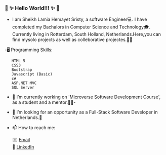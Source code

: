 ### 👋 ✨ Hello World!!! ✨ 👋  

 - I am Sheikh Lamia Hemayet Sristy, a software Engineer💻. I have completed my Bachalors in Computer Science and Technology🎓. Currently living in Rotterdam, South Holland,
   Netherlands.Here,you can find mysolo projects as well as colleborative projectes.📔😊
   
 -🖥️ Programming Skills:

       HTML 5
       CSS3
       Bootstrap
       Javascript (Basic)
       c#
       ASP.NET MVC
       SQL Server
      
       

- 🔭 I’m currently working on 'Microverse Software Development Course', as a student and a mentor.🌟🌟- 

- 👀 I’m looking for  an opportunity as a Full-Stack Software Developer in Netherlands.🙋

- 📫 How to reach me:

     
     ✉️ <a href="mailto:lamiasristy@gmail.com?subject=Hello Lamia!">Email</a>     
     💼 [LinkedIn](https://www.linkedin.com/in/lamia-hemayet-sristy/)
